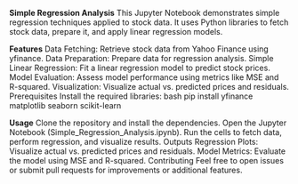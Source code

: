 **Simple Regression Analysis**
This Jupyter Notebook demonstrates simple regression techniques applied to stock data. It uses Python libraries to fetch stock data, prepare it, and apply linear regression models.

**Features**
Data Fetching: Retrieve stock data from Yahoo Finance using yfinance.
Data Preparation: Prepare data for regression analysis.
Simple Linear Regression: Fit a linear regression model to predict stock prices.
Model Evaluation: Assess model performance using metrics like MSE and R-squared.
Visualization: Visualize actual vs. predicted prices and residuals.
Prerequisites
Install the required libraries:
bash
pip install yfinance matplotlib seaborn scikit-learn

**Usage**
Clone the repository and install the dependencies.
Open the Jupyter Notebook (Simple_Regression_Analysis.ipynb).
Run the cells to fetch data, perform regression, and visualize results.
Outputs
Regression Plots: Visualize actual vs. predicted prices and residuals.
Model Metrics: Evaluate the model using MSE and R-squared.
Contributing
Feel free to open issues or submit pull requests for improvements or additional features.
